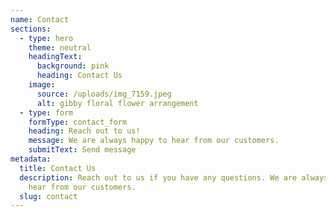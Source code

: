 ```yaml
---
name: Contact
sections:
  - type: hero
    theme: neutral
    headingText:
      background: pink
      heading: Contact Us
    image:
      source: /uploads/img_7159.jpeg
      alt: gibby floral flower arrangement
  - type: form
    formType: contact_form
    heading: Reach out to us!
    message: We are always happy to hear from our customers.
    submitText: Send message
metadata:
  title: Contact Us
  description: Reach out to us if you have any questions. We are always happy to
    hear from our customers.
  slug: contact
---
```

